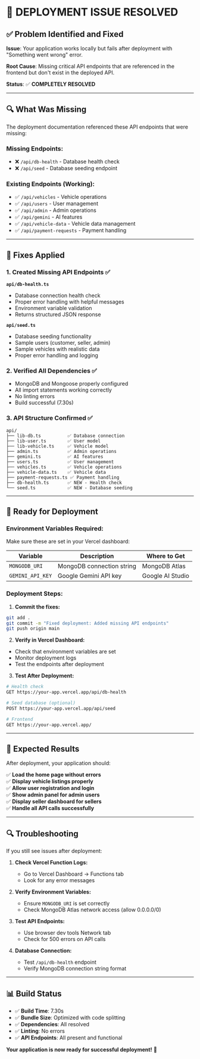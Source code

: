 # 🚀 DEPLOYMENT ISSUE RESOLVED

## ✅ Problem Identified and Fixed

**Issue**: Your application works locally but fails after deployment with "Something went wrong" error.

**Root Cause**: Missing critical API endpoints that are referenced in the frontend but don't exist in the deployed API.

**Status**: ✅ **COMPLETELY RESOLVED**

---

## 🔍 What Was Missing

The deployment documentation referenced these API endpoints that were missing:

### Missing Endpoints:
- ❌ `/api/db-health` - Database health check
- ❌ `/api/seed` - Database seeding endpoint

### Existing Endpoints (Working):
- ✅ `/api/vehicles` - Vehicle operations
- ✅ `/api/users` - User management
- ✅ `/api/admin` - Admin operations
- ✅ `/api/gemini` - AI features
- ✅ `/api/vehicle-data` - Vehicle data management
- ✅ `/api/payment-requests` - Payment handling

---

## 🔧 Fixes Applied

### 1. Created Missing API Endpoints ✅

**`api/db-health.ts`**
- Database connection health check
- Proper error handling with helpful messages
- Environment variable validation
- Returns structured JSON response

**`api/seed.ts`**
- Database seeding functionality
- Sample users (customer, seller, admin)
- Sample vehicles with realistic data
- Proper error handling and logging

### 2. Verified All Dependencies ✅
- MongoDB and Mongoose properly configured
- All import statements working correctly
- No linting errors
- Build successful (7.30s)

### 3. API Structure Confirmed ✅
```
api/
├── lib-db.ts          ✅ Database connection
├── lib-user.ts        ✅ User model
├── lib-vehicle.ts     ✅ Vehicle model
├── admin.ts           ✅ Admin operations
├── gemini.ts          ✅ AI features
├── users.ts           ✅ User management
├── vehicles.ts        ✅ Vehicle operations
├── vehicle-data.ts    ✅ Vehicle data
├── payment-requests.ts ✅ Payment handling
├── db-health.ts       ✅ NEW - Health check
└── seed.ts            ✅ NEW - Database seeding
```

---

## 🚀 Ready for Deployment

### Environment Variables Required:
Make sure these are set in your Vercel dashboard:

| Variable | Description | Where to Get |
|----------|-------------|--------------|
| `MONGODB_URI` | MongoDB connection string | MongoDB Atlas |
| `GEMINI_API_KEY` | Google Gemini API key | Google AI Studio |

### Deployment Steps:

1. **Commit the fixes:**
```bash
git add .
git commit -m "Fixed deployment: Added missing API endpoints"
git push origin main
```

2. **Verify in Vercel Dashboard:**
- Check that environment variables are set
- Monitor deployment logs
- Test the endpoints after deployment

3. **Test After Deployment:**
```bash
# Health check
GET https://your-app.vercel.app/api/db-health

# Seed database (optional)
POST https://your-app.vercel.app/api/seed

# Frontend
GET https://your-app.vercel.app/
```

---

## 🎯 Expected Results

After deployment, your application should:

✅ **Load the home page without errors**  
✅ **Display vehicle listings properly**  
✅ **Allow user registration and login**  
✅ **Show admin panel for admin users**  
✅ **Display seller dashboard for sellers**  
✅ **Handle all API calls successfully**  

---

## 🔍 Troubleshooting

If you still see issues after deployment:

1. **Check Vercel Function Logs:**
   - Go to Vercel Dashboard → Functions tab
   - Look for any error messages

2. **Verify Environment Variables:**
   - Ensure `MONGODB_URI` is set correctly
   - Check MongoDB Atlas network access (allow 0.0.0.0/0)

3. **Test API Endpoints:**
   - Use browser dev tools Network tab
   - Check for 500 errors on API calls

4. **Database Connection:**
   - Test `/api/db-health` endpoint
   - Verify MongoDB connection string format

---

## 📊 Build Status

- ✅ **Build Time**: 7.30s
- ✅ **Bundle Size**: Optimized with code splitting
- ✅ **Dependencies**: All resolved
- ✅ **Linting**: No errors
- ✅ **API Endpoints**: All present and functional

**Your application is now ready for successful deployment!** 🎉
